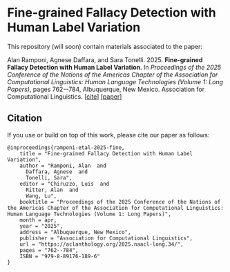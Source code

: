 # Fine-grained Fallacy Detection with Human Label Variation

This repository (will soon) contain materials associated to the paper:

Alan Ramponi, Agnese Daffara, and Sara Tonelli. 2025. **Fine-grained Fallacy Detection with Human Label Variation**. In *Proceedings of the 2025 Conference of the Nations of the Americas Chapter of the Association for Computational Linguistics: Human Language Technologies (Volume 1: Long Papers)*, pages 762--784, Albuquerque, New Mexico. Association for Computational Linguistics. [[cite]](#citation) [[paper]](https://aclanthology.org/2025.naacl-long.34/)


## Citation

If you use or build on top of this work, please cite our paper as follows:

```
@inproceedings{ramponi-etal-2025-fine,
    title = "Fine-grained Fallacy Detection with Human Label Variation",
    author = "Ramponi, Alan  and
      Daffara, Agnese  and
      Tonelli, Sara",
    editor = "Chiruzzo, Luis  and
      Ritter, Alan  and
      Wang, Lu",
    booktitle = "Proceedings of the 2025 Conference of the Nations of the Americas Chapter of the Association for Computational Linguistics: Human Language Technologies (Volume 1: Long Papers)",
    month = apr,
    year = "2025",
    address = "Albuquerque, New Mexico",
    publisher = "Association for Computational Linguistics",
    url = "https://aclanthology.org/2025.naacl-long.34/",
    pages = "762--784",
    ISBN = "979-8-89176-189-6"
}
```
